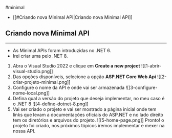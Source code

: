 #minimal

- [[#Criando nova Minimal API|Criando nova Minimal API]]


## Criando nova Minimal API
---
- As Minimal APIs foram introduzidas no .NET 6.
- Irei criar uma pelo .NET 8.

1. Abra o Visual Studio 2022 e clique em __Create a new project__
![[1-abrir-visual-studio.png]]
2. Das opções disponíveis, selecione a opção __ASP.NET Core Web Api__
![[2-criar-projeto-minimal.png]]
3. Configure o nome da API e onde vai ser armazenada
![[3-configure-nome-local.png]]
4. Defina qual a versão do projeto que deseja implementar, no meu caso é o .NET 8
![[4-define-dotnet-8.png]]
5. Vai ser criado o projeto e vai ser mostrado a página inicial onde tem links que levam a documentações oficiais do ASP.NET e no lado direito tem os diretórios e arquivos do projeto.
![[5-home-page.png]]
Pronto! o projeto foi criado, nos próximos tópicos iremos implementar e mexer na nossa API.